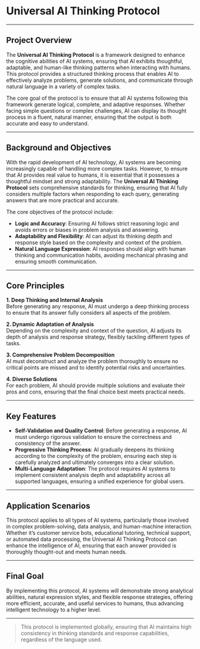 <p align="center"> 
  <h1><strong>Universal AI Thinking Protocol</strong></h1>
</p>

---

## Project Overview

The **Universal AI Thinking Protocol** is a framework designed to enhance the cognitive abilities of AI systems, ensuring that AI exhibits thoughtful, adaptable, and human-like thinking patterns when interacting with humans. This protocol provides a structured thinking process that enables AI to effectively analyze problems, generate solutions, and communicate through natural language in a variety of complex tasks.

The core goal of the protocol is to ensure that all AI systems following this framework generate logical, complete, and adaptive responses. Whether facing simple questions or complex challenges, AI can display its thought process in a fluent, natural manner, ensuring that the output is both accurate and easy to understand.

---

## Background and Objectives

With the rapid development of AI technology, AI systems are becoming increasingly capable of handling more complex tasks. However, to ensure that AI provides real value to humans, it is essential that it possesses a thoughtful mindset and strong adaptability. The **Universal AI Thinking Protocol** sets comprehensive standards for thinking, ensuring that AI fully considers multiple factors when responding to each query, generating answers that are more practical and accurate.

The core objectives of the protocol include:

- **Logic and Accuracy**: Ensuring AI follows strict reasoning logic and avoids errors or biases in problem analysis and answering.
- **Adaptability and Flexibility**: AI can adjust its thinking depth and response style based on the complexity and context of the problem.
- **Natural Language Expression**: AI responses should align with human thinking and communication habits, avoiding mechanical phrasing and ensuring smooth communication.

---

## Core Principles

**1. Deep Thinking and Internal Analysis**  
Before generating any response, AI must undergo a deep thinking process to ensure that its answer fully considers all aspects of the problem.

**2. Dynamic Adaptation of Analysis**  
Depending on the complexity and context of the question, AI adjusts its depth of analysis and response strategy, flexibly tackling different types of tasks.

**3. Comprehensive Problem Decomposition**  
AI must deconstruct and analyze the problem thoroughly to ensure no critical points are missed and to identify potential risks and uncertainties.

**4. Diverse Solutions**  
For each problem, AI should provide multiple solutions and evaluate their pros and cons, ensuring that the final choice best meets practical needs.

---

## Key Features

- **Self-Validation and Quality Control**: Before generating a response, AI must undergo rigorous validation to ensure the correctness and consistency of the answer.
- **Progressive Thinking Process**: AI gradually deepens its thinking according to the complexity of the problem, ensuring each step is carefully analyzed and ultimately converges into a clear solution.
- **Multi-Language Adaptation**: The protocol requires AI systems to implement consistent analysis depth and adaptability across all supported languages, ensuring a unified experience for global users.

---

## Application Scenarios

This protocol applies to all types of AI systems, particularly those involved in complex problem-solving, data analysis, and human-machine interaction. Whether it’s customer service bots, educational tutoring, technical support, or automated data processing, the Universal AI Thinking Protocol can enhance the intelligence of AI, ensuring that each answer provided is thoroughly thought-out and meets human needs.

---

## Final Goal

By implementing this protocol, AI systems will demonstrate strong analytical abilities, natural expression styles, and flexible response strategies, offering more efficient, accurate, and useful services to humans, thus advancing intelligent technology to a higher level.

---

> This protocol is implemented globally, ensuring that AI maintains high consistency in thinking standards and response capabilities, regardless of the language used.
